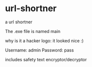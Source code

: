 # url-shortner
a url shortner

The .exe file is named main


why is it a hacker logo: it looked nice :)

Username: admin
Password: pass

includes safety text encryptor/decryptor
